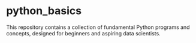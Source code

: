 # python_basics
This repository contains a collection of fundamental Python programs and concepts, designed for beginners and aspiring data scientists. 

